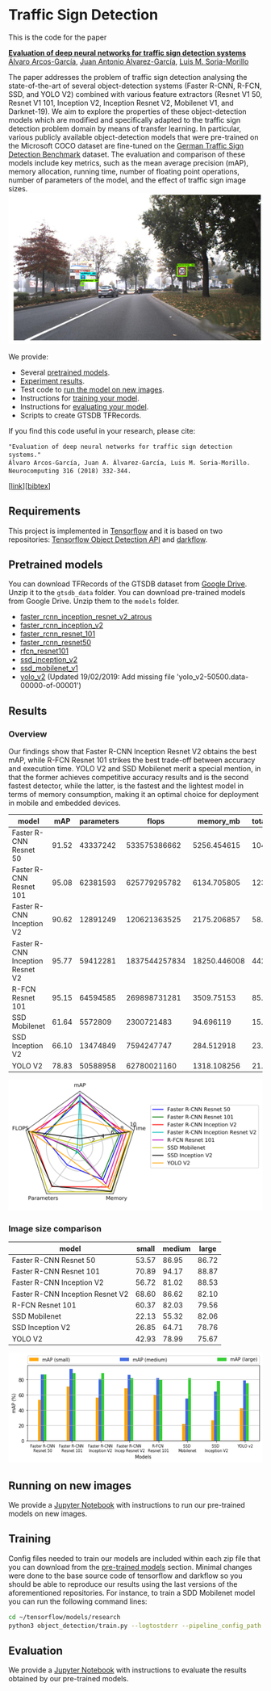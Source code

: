 # Traffic Sign Detection
This is the code for the paper

**[Evaluation of deep neural networks for traffic sign detection systems](https://doi.org/10.1016/j.neucom.2018.08.009)**
<br>
[Álvaro Arcos-García](https://scholar.google.com/citations?user=gjecl3cAAAAJ),
[Juan Antonio Álvarez-García](https://scholar.google.com/citations?user=Qk79xk8AAAAJ),
[Luis M. Soria-Morillo](https://scholar.google.com/citations?user=poBDpFkAAAAJ)
<br>

The paper addresses the problem of traffic sign detection analysing the state-of-the-art of several object-detection systems (Faster R-CNN, R-FCN, SSD, and YOLO V2) combined with various feature extractors (Resnet V1 50, Resnet V1 101, Inception V2, Inception Resnet V2, Mobilenet V1, and Darknet-19). We aim to explore the properties of these object-detection models which are modified and specifically adapted to the traffic sign detection problem domain by means of transfer learning. In particular, various publicly available object-detection models that were pre-trained on the Microsoft COCO dataset are fine-tuned on the [German Traffic Sign Detection Benchmark](http://benchmark.ini.rub.de/?section=gtsdb) dataset. The evaluation and comparison of these models include key metrics, such as the mean average precision (mAP), memory allocation, running time, number of floating point operations, number of parameters of the model, and the effect of traffic sign image sizes.
![Detection example](detection_example.png?raw=True "Detection example")

We provide:
- Several [pretrained models](#pretrained-models).
- [Experiment results](#results).
- Test code to [run the model on new images](#running-on-new-images).
- Instructions for [training your model](#training).
- Instructions for [evaluating your model](#evaluation).
- Scripts to create GTSDB TFRecords.

If you find this code useful in your research, please cite:

```
"Evaluation of deep neural networks for traffic sign detection systems."
Álvaro Arcos-García, Juan A. Álvarez-García, Luis M. Soria-Morillo. Neurocomputing 316 (2018) 332-344.
```
\[[link](https://doi.org/10.1016/j.neucom.2018.08.009)\]\[[bibtex](
https://scholar.googleusercontent.com/citations?view_op=export_citations&user=gjecl3cAAAAJ&citsig=AMstHGQAAAAAW88AbhXW-l4i_qhFLdvy09TVYklB-yqs&hl=en)\]

## Requirements
This project is implemented in [Tensorflow](https://www.tensorflow.org/) and it is based on two repositories: [Tensorflow Object Detection API](https://github.com/tensorflow/models/tree/master/research/object_detection) and [darkflow](https://github.com/thtrieu/darkflow).

## Pretrained models
You can download TFRecords of the GTSDB dataset from [Google Drive](https://drive.google.com/open?id=1hKdjTsiFm_vdtZPdto0QJihThGFOPEkq). Unzip it to the `gtsdb_data` folder.
You can download pre-trained models from Google Drive. Unzip them to the `models` folder.
- [faster_rcnn_inception_resnet_v2_atrous](https://drive.google.com/open?id=12vLvA9wyJ9lRuDl9H9Tls0z5jsX0I0Da)
- [faster_rcnn_inception_v2](https://drive.google.com/open?id=1LRCSWIkX_i6ijScMfaxSte_5a_x9tjWF)
- [faster_rcnn_resnet_101](https://drive.google.com/open?id=15OxyPlqyOOlUdsbUmdrexKLpHy1l5tP9)
- [faster_rcnn_resnet50](https://drive.google.com/open?id=1aEqlozB_CzhyJX_PO6SSiM-Yiv3fuO8V)
- [rfcn_resnet101](https://drive.google.com/open?id=1eWCDZ5BxcEa7n_jZmWUr2kwHPBi5-SMG)
- [ssd_inception_v2](https://drive.google.com/open?id=1TKMd-wIZJ1aUcOhWburm2b6WgYnP0ZK6)
- [ssd_mobilenet_v1](https://drive.google.com/open?id=1U31RhUvE1Urr5Q92AJynMvl-oFBVRxxg)
- [yolo_v2](https://drive.google.com/open?id=1wqWgHqcwtjXTXvKZgkzfbTvdpDAy8G85) (Updated 19/02/2019: Add missing file 'yolo_v2-50500.data-00000-of-00001')

## Results
### Overview
Our findings show that Faster R-CNN Inception Resnet V2 obtains the best mAP, while R-FCN Resnet 101 strikes the best trade-off between accuracy and execution time. YOLO V2 and SSD Mobilenet merit a special mention, in that the former achieves competitive accuracy results and is the second fastest detector, while the latter, is the fastest and the lightest model in terms of memory consumption, making it an optimal choice for deployment in mobile and embedded devices.

| model                            | mAP   | parameters | flops         | memory_mb    | total_exec_millis | accelerator_exec_millis | cpu_exec_millis |
|----------------------------------|-------|------------|---------------|--------------|-------------------|-------------------------|-----------------|
| Faster R-CNN Resnet 50           | 91.52 | 43337242   | 533575386662  | 5256.454615  | 104.0363553       | 75.93395395             | 28.10240132     |
| Faster R-CNN Resnet 101          | 95.08 | 62381593   | 625779295782  | 6134.705805  | 123.2729175       | 90.33714433             | 32.9357732      |
| Faster R-CNN Inception V2        | 90.62 | 12891249   | 120621363525  | 2175.206857  | 58.53338971       | 38.76813971             | 19.76525        |
| Faster R-CNN Inception Resnet V2 | 95.77 | 59412281   | 1837544257834 | 18250.446008 | 442.2206796       | 366.1586796             | 76062           |
| R-FCN Resnet 101                 | 95.15 | 64594585   | 269898731281  | 3509.75153   | 85.45207971       | 52.40321739             | 33.04886232     |
| SSD Mobilenet                    | 61.64 | 5572809    | 2300721483    | 94.696119    | 15.14525          | 4.021267857             | 11.12398214     |
| SSD Inception V2                 | 66.10 | 13474849   | 7594247747    | 284.512918   | 23.74428378       | 9.393405405             | 14.35087838     |
| YOLO V2                          | 78.83 | 50588958   | 62780021160   | 1318.108256  | 21.4810122        | 18.13923171             | 3.341780488     |

![Results plot](results_radar_plot.png?raw=True "Results plot")

### Image size comparison

| model                            | small | medium | large |
|----------------------------------|-------|--------|-------|
| Faster R-CNN Resnet 50           | 53.57 | 86.95  | 86.72 |
| Faster R-CNN Resnet 101          | 70.89 | 94.17  | 88.87 |
| Faster R-CNN Inception V2        | 56.72 | 81.02  | 88.53 |
| Faster R-CNN Inception Resnet V2 | 68.60 | 86.62  | 82.10 |
| R-FCN Resnet 101                 | 60.37 | 82.03  | 79.56 |
| SSD Mobilenet                    | 22.13 | 55.32  | 82.06 |
| SSD Inception V2                 | 26.85 | 64.71  | 78.76 |
| YOLO V2                          | 42.93 | 78.99  | 75.67 |

![mAP vs image size](mAP_vs_image_size.png?raw=True "mAP vs image size")

## Running on new images
We provide a [Jupyter Notebook](Run_models_on_new_images.ipynb) with instructions to run our pre-trained models on new images.

## Training
Config files needed to train our models are included within each zip file that you can download from the [pre-trained models](#pretrained-models) section. Minimal changes were done to the base source code of tensorflow and darkflow so you should be able to reproduce our results using the last versions of the aforementioned repositories.
For instance, to train a SDD Mobilenet model you can run the following command lines:
```bash
cd ~/tensorflow/models/research
python3 object_detection/train.py --logtostderr --pipeline_config_path models/ssd_mobilenet_v1/ssd_mobilenet_v1_gtsdb3.config --train_dir models/ssd_mobilenet_v1/train/
```

## Evaluation
We provide a [Jupyter Notebook](Evaluation.ipynb) with instructions to evaluate the results obtained by our pre-trained models.

